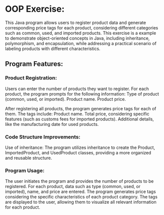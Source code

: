 
# OOP Exercise:

This Java program allows users to register product data and generate corresponding price tags for each product, considering different categories such as common, used, and imported products.
This exercise is a example to demonstrate object-oriented concepts in Java, including inheritance, polymorphism, and encapsulation, while addressing a practical scenario of labeling products with different characteristics.

## Program Features:

### Product Registration:

Users can enter the number of products they want to register.
For each product, the program prompts for the following information:
Type of product (common, used, or imported).
Product name.
Product price.

After registering all products, the program generates price tags for each of them.
The tags include:
Product name.
Total price, considering specific features (such as customs fees for imported products).
Additional details, like the manufacturing date for used products.

### Code Structure Improvements:

Use of inheritance: The program utilizes inheritance to create the Product, ImportedProduct, and UsedProduct classes, providing a more organized and reusable structure.

### Program Usage:

The user initiates the program and provides the number of products to be registered.
For each product, data such as type (common, used, or imported), name, and price are entered.
The program generates price tags considering the specific characteristics of each product category.
The tags are displayed to the user, allowing them to visualize all relevant information for each product.

